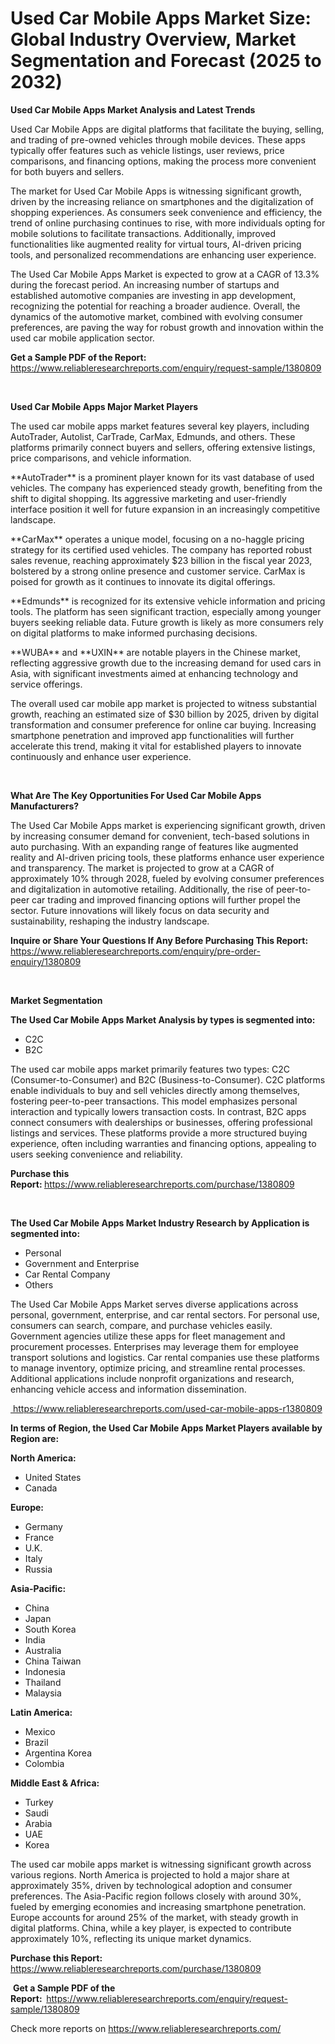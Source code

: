 <p><h1>Used Car Mobile Apps Market Size: Global Industry Overview, Market Segmentation and Forecast (2025 to 2032)</h1></p><p><strong>Used Car Mobile Apps Market Analysis and Latest Trends</strong></p>
<p><p>Used Car Mobile Apps are digital platforms that facilitate the buying, selling, and trading of pre-owned vehicles through mobile devices. These apps typically offer features such as vehicle listings, user reviews, price comparisons, and financing options, making the process more convenient for both buyers and sellers.</p><p>The market for Used Car Mobile Apps is witnessing significant growth, driven by the increasing reliance on smartphones and the digitalization of shopping experiences. As consumers seek convenience and efficiency, the trend of online purchasing continues to rise, with more individuals opting for mobile solutions to facilitate transactions. Additionally, improved functionalities like augmented reality for virtual tours, AI-driven pricing tools, and personalized recommendations are enhancing user experience.</p><p>The Used Car Mobile Apps Market is expected to grow at a CAGR of 13.3% during the forecast period. An increasing number of startups and established automotive companies are investing in app development, recognizing the potential for reaching a broader audience. Overall, the dynamics of the automotive market, combined with evolving consumer preferences, are paving the way for robust growth and innovation within the used car mobile application sector.</p></p>
<p><strong>Get a Sample PDF of the Report:&nbsp;</strong> <a href="https://www.reliableresearchreports.com/enquiry/request-sample/1380809?utm_campaign=2267&utm_medium=2&utm_source=Github&utm_content=ia&utm_term=10032025&utm_id=used-car-mobile-apps">https://www.reliableresearchreports.com/enquiry/request-sample/1380809</a></p>
<p>&nbsp;</p>
<p><strong>Used Car Mobile Apps Major Market Players</strong></p>
<p><p>The used car mobile apps market features several key players, including AutoTrader, Autolist, CarTrade, CarMax, Edmunds, and others. These platforms primarily connect buyers and sellers, offering extensive listings, price comparisons, and vehicle information.</p><p>**AutoTrader** is a prominent player known for its vast database of used vehicles. The company has experienced steady growth, benefiting from the shift to digital shopping. Its aggressive marketing and user-friendly interface position it well for future expansion in an increasingly competitive landscape.</p><p>**CarMax** operates a unique model, focusing on a no-haggle pricing strategy for its certified used vehicles. The company has reported robust sales revenue, reaching approximately $23 billion in the fiscal year 2023, bolstered by a strong online presence and customer service. CarMax is poised for growth as it continues to innovate its digital offerings.</p><p>**Edmunds** is recognized for its extensive vehicle information and pricing tools. The platform has seen significant traction, especially among younger buyers seeking reliable data. Future growth is likely as more consumers rely on digital platforms to make informed purchasing decisions.</p><p>**WUBA** and **UXIN** are notable players in the Chinese market, reflecting aggressive growth due to the increasing demand for used cars in Asia, with significant investments aimed at enhancing technology and service offerings.</p><p>The overall used car mobile app market is projected to witness substantial growth, reaching an estimated size of $30 billion by 2025, driven by digital transformation and consumer preference for online car buying. Increasing smartphone penetration and improved app functionalities will further accelerate this trend, making it vital for established players to innovate continuously and enhance user experience.</p></p>
<p>&nbsp;</p>
<p><strong>What Are The Key Opportunities For Used Car Mobile Apps Manufacturers?</strong></p>
<p><p>The Used Car Mobile Apps market is experiencing significant growth, driven by increasing consumer demand for convenient, tech-based solutions in auto purchasing. With an expanding range of features like augmented reality and AI-driven pricing tools, these platforms enhance user experience and transparency. The market is projected to grow at a CAGR of approximately 10% through 2028, fueled by evolving consumer preferences and digitalization in automotive retailing. Additionally, the rise of peer-to-peer car trading and improved financing options will further propel the sector. Future innovations will likely focus on data security and sustainability, reshaping the industry landscape.</p></p>
<p><strong>Inquire or Share Your Questions If Any Before Purchasing This Report:</strong> <a href="https://www.reliableresearchreports.com/enquiry/pre-order-enquiry/1380809?utm_campaign=2267&utm_medium=2&utm_source=Github&utm_content=ia&utm_term=10032025&utm_id=used-car-mobile-apps">https://www.reliableresearchreports.com/enquiry/pre-order-enquiry/1380809</a></p>
<p>&nbsp;</p>
<p><strong>Market Segmentation</strong></p>
<p><strong>The Used Car Mobile Apps Market Analysis by types is segmented into:</strong></p>
<p><ul><li>C2C</li><li>B2C</li></ul></p>
<p><p>The used car mobile apps market primarily features two types: C2C (Consumer-to-Consumer) and B2C (Business-to-Consumer). C2C platforms enable individuals to buy and sell vehicles directly among themselves, fostering peer-to-peer transactions. This model emphasizes personal interaction and typically lowers transaction costs. In contrast, B2C apps connect consumers with dealerships or businesses, offering professional listings and services. These platforms provide a more structured buying experience, often including warranties and financing options, appealing to users seeking convenience and reliability.</p></p>
<p><strong>Purchase this Report:&nbsp;</strong><a href="https://www.reliableresearchreports.com/purchase/1380809?utm_campaign=2267&utm_medium=2&utm_source=Github&utm_content=ia&utm_term=10032025&utm_id=used-car-mobile-apps">https://www.reliableresearchreports.com/purchase/1380809</a></p>
<p>&nbsp;</p>
<p><strong>The Used Car Mobile Apps Market Industry Research by Application is segmented into:</strong></p>
<p><ul><li>Personal</li><li>Government and Enterprise</li><li>Car Rental Company</li><li>Others</li></ul></p>
<p><p>The Used Car Mobile Apps Market serves diverse applications across personal, government, enterprise, and car rental sectors. For personal use, consumers can search, compare, and purchase vehicles easily. Government agencies utilize these apps for fleet management and procurement processes. Enterprises may leverage them for employee transport solutions and logistics. Car rental companies use these platforms to manage inventory, optimize pricing, and streamline rental processes. Additional applications include nonprofit organizations and research, enhancing vehicle access and information dissemination.</p></p>
<p><a href="https://www.reliableresearchreports.com/used-car-mobile-apps-r1380809?utm_campaign=2267&utm_medium=2&utm_source=Github&utm_content=ia&utm_term=10032025&utm_id=used-car-mobile-apps">&nbsp;https://www.reliableresearchreports.com/used-car-mobile-apps-r1380809</a></p>
<p><strong>In terms of Region, the Used Car Mobile Apps Market Players available by Region are:</strong></p>
<p>
    <p> <strong> North America: </strong>
        <ul>
            <li>United States</li>
            <li>Canada</li>
        </ul>
        </p> 
    <p> <strong> Europe: </strong>
        <ul>
            <li>Germany</li>
            <li>France</li>
            <li>U.K.</li>
            <li>Italy</li>
            <li>Russia</li>
        </ul>
        </p> 
    <p> <strong> Asia-Pacific: </strong>
        <ul>
            <li>China</li>
            <li>Japan</li>
            <li>South Korea</li>
            <li>India</li>
            <li>Australia</li>
            <li>China Taiwan</li>
            <li>Indonesia</li>
            <li>Thailand</li>
            <li>Malaysia</li>
        </ul>
        </p> 
    <p> <strong> Latin America: </strong>
        <ul>
            <li>Mexico</li>
            <li>Brazil</li>
            <li>Argentina Korea</li>
            <li>Colombia</li>
        </ul>
        </p> 
    <p> <strong> Middle East & Africa: </strong>
        <ul>
            <li>Turkey</li>
            <li>Saudi</li>
            <li>Arabia</li>
            <li>UAE</li>
            <li>Korea</li>
        </ul>
    </p>
    </p>
<p><p>The used car mobile apps market is witnessing significant growth across various regions. North America is projected to hold a major share at approximately 35%, driven by technological adoption and consumer preferences. The Asia-Pacific region follows closely with around 30%, fueled by emerging economies and increasing smartphone penetration. Europe accounts for around 25% of the market, with steady growth in digital platforms. China, while a key player, is expected to contribute approximately 10%, reflecting its unique market dynamics.</p></p>
<p><strong>Purchase this Report: </strong><a href="https://www.reliableresearchreports.com/purchase/1380809?utm_campaign=2267&utm_medium=2&utm_source=Github&utm_content=ia&utm_term=10032025&utm_id=used-car-mobile-apps">https://www.reliableresearchreports.com/purchase/1380809</a></p>
<p>&nbsp;<strong>Get a Sample PDF of the Report:&nbsp;&nbsp;</strong><a href="https://www.reliableresearchreports.com/enquiry/request-sample/1380809?utm_campaign=2267&utm_medium=2&utm_source=Github&utm_content=ia&utm_term=10032025&utm_id=used-car-mobile-apps">https://www.reliableresearchreports.com/enquiry/request-sample/1380809</a></p>
<p><strong></strong></p>
<p>Check more reports on <a href="https://www.reliableresearchreports.com/?utm_campaign=2267&utm_medium=2&utm_source=Github&utm_content=ia&utm_term=10032025&utm_id=used-car-mobile-apps">https://www.reliableresearchreports.com/</a></p>